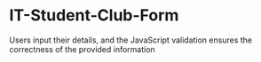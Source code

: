 # IT-Student-Club-Form
Users input their details, and the JavaScript validation ensures the correctness of the provided information
